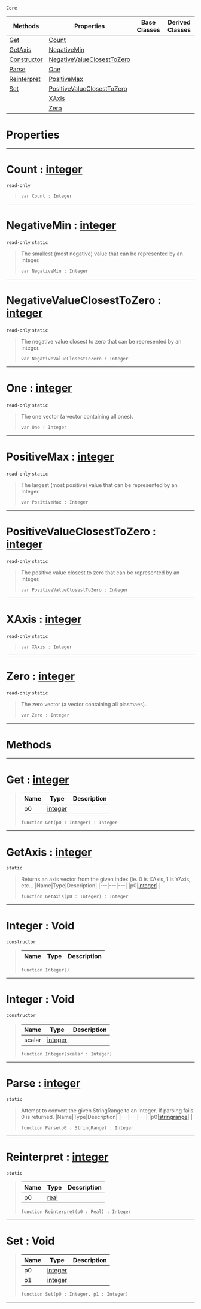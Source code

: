  `Core`

|Methods|Properties|Base Classes|Derived Classes|
|---|---|---|---|
|[ Get](https://plasmaengine.github.io/PlasmaDocs/Plasma1/C++/code_reference/lightning_base_types/integer.markdown#get-plasma-engine-document)|[ Count](https://plasmaengine.github.io/PlasmaDocs/Plasma1/C++/code_reference/lightning_base_types/integer.markdown#count-plasma-engine-docume)| | |
|[ GetAxis](https://plasmaengine.github.io/PlasmaDocs/Plasma1/C++/code_reference/lightning_base_types/integer.markdown#getaxis-plasma-engine-docu)|[ NegativeMin](https://plasmaengine.github.io/PlasmaDocs/Plasma1/C++/code_reference/lightning_base_types/integer.markdown#negativemin-plasma-engine)| | |
|[ Constructor](https://plasmaengine.github.io/PlasmaDocs/Plasma1/C++/code_reference/lightning_base_types/integer.markdown#integer-void)|[ NegativeValueClosestToZero](https://plasmaengine.github.io/PlasmaDocs/Plasma1/C++/code_reference/lightning_base_types/integer.markdown#negativevalueclosesttoze)| | |
|[ Parse](https://plasmaengine.github.io/PlasmaDocs/Plasma1/C++/code_reference/lightning_base_types/integer.markdown#parse-plasma-engine-docume)|[ One](https://plasmaengine.github.io/PlasmaDocs/Plasma1/C++/code_reference/lightning_base_types/integer.markdown#one-plasma-engine-document)| | |
|[ Reinterpret](https://plasmaengine.github.io/PlasmaDocs/Plasma1/C++/code_reference/lightning_base_types/integer.markdown#reinterpret-plasma-engine)|[ PositiveMax](https://plasmaengine.github.io/PlasmaDocs/Plasma1/C++/code_reference/lightning_base_types/integer.markdown#positivemax-plasma-engine)| | |
|[ Set](https://plasmaengine.github.io/PlasmaDocs/Plasma1/C++/code_reference/lightning_base_types/integer.markdown#set-void)|[ PositiveValueClosestToZero](https://plasmaengine.github.io/PlasmaDocs/Plasma1/C++/code_reference/lightning_base_types/integer.markdown#positivevalueclosesttoze)| | |
| |[ XAxis](https://plasmaengine.github.io/PlasmaDocs/Plasma1/C++/code_reference/lightning_base_types/integer.markdown#xaxis-plasma-engine-docume)| | |
| |[ Zero](https://plasmaengine.github.io/PlasmaDocs/Plasma1/C++/code_reference/lightning_base_types/integer.markdown#plasma-plasma-engine-documen)| | |


 #  Properties


---  
 #  Count : [integer](https://plasmaengine.github.io/PlasmaDocs/Plasma1/C++/code_reference/lightning_base_types/integer.markdown)

 `read-only`

> 
> ``` lang=cpp, name=Lightning
> var Count : Integer


---  
 #  NegativeMin : [integer](https://plasmaengine.github.io/PlasmaDocs/Plasma1/C++/code_reference/lightning_base_types/integer.markdown)

 `read-only` `static`

> The smallest (most negative) value that can be represented by an Integer.
> ``` lang=cpp, name=Lightning
> var NegativeMin : Integer


---  
 #  NegativeValueClosestToZero : [integer](https://plasmaengine.github.io/PlasmaDocs/Plasma1/C++/code_reference/lightning_base_types/integer.markdown)

 `read-only` `static`

> The negative value closest to zero that can be represented by an Integer.
> ``` lang=cpp, name=Lightning
> var NegativeValueClosestToZero : Integer


---  
 #  One : [integer](https://plasmaengine.github.io/PlasmaDocs/Plasma1/C++/code_reference/lightning_base_types/integer.markdown)

 `read-only` `static`

> The one vector (a vector containing all ones).
> ``` lang=cpp, name=Lightning
> var One : Integer


---  
 #  PositiveMax : [integer](https://plasmaengine.github.io/PlasmaDocs/Plasma1/C++/code_reference/lightning_base_types/integer.markdown)

 `read-only` `static`

> The largest (most positive) value that can be represented by an Integer.
> ``` lang=cpp, name=Lightning
> var PositiveMax : Integer


---  
 #  PositiveValueClosestToZero : [integer](https://plasmaengine.github.io/PlasmaDocs/Plasma1/C++/code_reference/lightning_base_types/integer.markdown)

 `read-only` `static`

> The positive value closest to zero that can be represented by an Integer.
> ``` lang=cpp, name=Lightning
> var PositiveValueClosestToZero : Integer


---  
 #  XAxis : [integer](https://plasmaengine.github.io/PlasmaDocs/Plasma1/C++/code_reference/lightning_base_types/integer.markdown)

 `read-only` `static`

> 
> ``` lang=cpp, name=Lightning
> var XAxis : Integer


---  
 #  Zero : [integer](https://plasmaengine.github.io/PlasmaDocs/Plasma1/C++/code_reference/lightning_base_types/integer.markdown)

 `read-only` `static`

> The zero vector (a vector containing all plasmaes).
> ``` lang=cpp, name=Lightning
> var Zero : Integer


---  
 #  Methods


---  
 #  Get : [integer](https://plasmaengine.github.io/PlasmaDocs/Plasma1/C++/code_reference/lightning_base_types/integer.markdown)

> 
> |Name|Type|Description|
> |---|---|---|
> |p0|[integer](https://plasmaengine.github.io/PlasmaDocs/Plasma1/C++/code_reference/lightning_base_types/integer.markdown)| |
> ``` lang=cpp, name=Lightning
> function Get(p0 : Integer) : Integer
> ``` 


---  
 #  GetAxis : [integer](https://plasmaengine.github.io/PlasmaDocs/Plasma1/C++/code_reference/lightning_base_types/integer.markdown)

 `static`

> Returns an axis vector from the given index (ie. 0 is XAxis, 1 is YAxis, etc...
> |Name|Type|Description|
> |---|---|---|
> |p0|[integer](https://plasmaengine.github.io/PlasmaDocs/Plasma1/C++/code_reference/lightning_base_types/integer.markdown)| |
> ``` lang=cpp, name=Lightning
> function GetAxis(p0 : Integer) : Integer
> ``` 


---  
 #  Integer : Void

 `constructor`

> 
> |Name|Type|Description|
> |---|---|---|
> ``` lang=cpp, name=Lightning
> function Integer()
> ``` 


---  
 #  Integer : Void

 `constructor`

> 
> |Name|Type|Description|
> |---|---|---|
> |scalar|[integer](https://plasmaengine.github.io/PlasmaDocs/Plasma1/C++/code_reference/lightning_base_types/integer.markdown)| |
> ``` lang=cpp, name=Lightning
> function Integer(scalar : Integer)
> ``` 


---  
 #  Parse : [integer](https://plasmaengine.github.io/PlasmaDocs/Plasma1/C++/code_reference/lightning_base_types/integer.markdown)

 `static`

> Attempt to convert the given StringRange to an Integer. If parsing fails 0 is returned.
> |Name|Type|Description|
> |---|---|---|
> |p0|[stringrange](https://plasmaengine.github.io/PlasmaDocs/Plasma1/C++/code_reference/lightning_base_types/stringrange.markdown)| |
> ``` lang=cpp, name=Lightning
> function Parse(p0 : StringRange) : Integer
> ``` 


---  
 #  Reinterpret : [integer](https://plasmaengine.github.io/PlasmaDocs/Plasma1/C++/code_reference/lightning_base_types/integer.markdown)

 `static`

> 
> |Name|Type|Description|
> |---|---|---|
> |p0|[real](https://plasmaengine.github.io/PlasmaDocs/Plasma1/C++/code_reference/lightning_base_types/real.markdown)| |
> ``` lang=cpp, name=Lightning
> function Reinterpret(p0 : Real) : Integer
> ``` 


---  
 #  Set : Void

> 
> |Name|Type|Description|
> |---|---|---|
> |p0|[integer](https://plasmaengine.github.io/PlasmaDocs/Plasma1/C++/code_reference/lightning_base_types/integer.markdown)| |
> |p1|[integer](https://plasmaengine.github.io/PlasmaDocs/Plasma1/C++/code_reference/lightning_base_types/integer.markdown)| |
> ``` lang=cpp, name=Lightning
> function Set(p0 : Integer, p1 : Integer)
> ``` 


---  
 

 